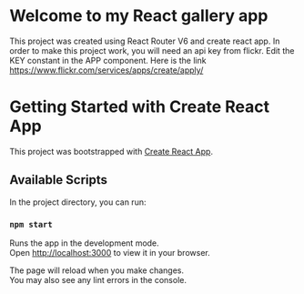 # Welcome to my React gallery app

This project was created using React Router V6 and create react app.
In order to make this project work, you will need an api key from flickr. Edit the KEY constant in the APP component.
Here is the link https://www.flickr.com/services/apps/create/apply/

# Getting Started with Create React App

This project was bootstrapped with [Create React App](https://github.com/facebook/create-react-app).

## Available Scripts

In the project directory, you can run:

### `npm start`

Runs the app in the development mode.\
Open [http://localhost:3000](http://localhost:3000) to view it in your browser.

The page will reload when you make changes.\
You may also see any lint errors in the console.
